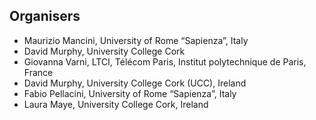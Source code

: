 ## Organisers

* Maurizio Mancini, University of Rome “Sapienza”, Italy
* David Murphy, University College Cork
* Giovanna Varni, LTCI, Télécom Paris, Institut polytechnique de Paris, France
* David Murphy, University College Cork (UCC), Ireland
* Fabio Pellacini, University of Rome “Sapienza”, Italy
* Laura Maye, University College Cork, Ireland
